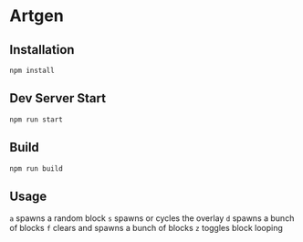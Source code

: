 # Artgen

## Installation

```
npm install
```

## Dev Server Start

```
npm run start
```

## Build

```
npm run build
```

## Usage

`a` spawns a random block
`s` spawns or cycles the overlay
`d` spawns a bunch of blocks
`f` clears and spawns a bunch of blocks
`z` toggles block looping